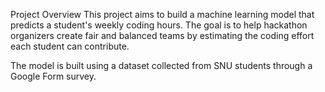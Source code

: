 Project Overview
This project aims to build a machine learning model that predicts a student's weekly coding hours. The goal is to help hackathon organizers create fair and balanced teams by estimating the coding effort each student can contribute.

The model is built using a dataset collected from SNU students through a Google Form survey.
